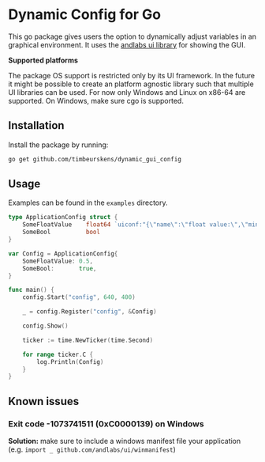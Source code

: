 # Dynamic Config for Go

This go package gives users the option to dynamically adjust variables in an graphical environment.
It uses the [andlabs ui library](https://github.com/andlabs/ui) for showing the GUI.

**Supported platforms**

The package OS support is restricted only by its UI framework. In the future it might be possible to create an platform agnostic library such that multiple UI libraries can be used.
For now only Windows and Linux on x86-64 are supported.
On Windows, make sure cgo is supported.

## Installation

Install the package by running:

```bash
go get github.com/timbeurskens/dynamic_gui_config
```

## Usage

Examples can be found in the `examples` directory.

```go
type ApplicationConfig struct {
	SomeFloatValue    float64 `uiconf:"{\"name\":\"float value:\",\"min\":0,\"max\":1,\"resolution\":100}"`
	SomeBool          bool
}

var Config = ApplicationConfig{
	SomeFloatValue: 0.5,
	SomeBool:       true,
}

func main() {
	config.Start("config", 640, 400)

	_ = config.Register("config", &Config)

	config.Show()

	ticker := time.NewTicker(time.Second)

	for range ticker.C {
		log.Println(Config)
	}
}
```

## Known issues

### Exit code -1073741511 (0xC0000139) on Windows

**Solution:** make sure to include a windows manifest file your application (e.g. `import _ github.com/andlabs/ui/winmanifest`)
